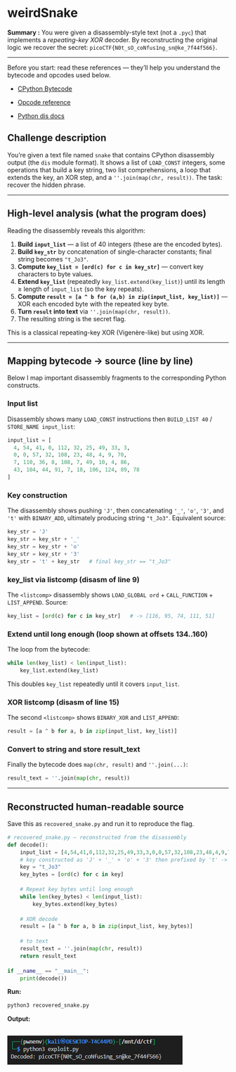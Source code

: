 # **weirdSnake**

**Summary :**
You were given a disassembly-style text (not a `.pyc`) that implements a *repeating-key XOR* decoder. By reconstructing the original logic we recover the secret:
`picoCTF{N0t_sO_coNfus1ng_sn@ke_7f44f566}`.

---

Before you start: read these references — they’ll help you understand the bytecode and opcodes used below.

- [CPython Bytecode](./CPython_Bytecode.md)

- [Opcode reference](https://unpyc.sourceforge.net/Opcodes.html)

- [Python dis docs](https://docs.python.org/3/library/dis.html)

## Challenge description

You’re given a text file named `snake` that contains CPython disassembly output (the `dis` module format). It shows a list of `LOAD_CONST` integers, some operations that build a key string, two list comprehensions, a loop that extends the key, an XOR step, and a `''.join(map(chr, result))`. The task: recover the hidden phrase.

---

## High-level analysis (what the program does)

Reading the disassembly reveals this algorithm:

1. **Build `input_list`** — a list of 40 integers (these are the encoded bytes).
2. **Build `key_str`** by concatenation of single-character constants; final string becomes `"t_Jo3"`.
3. **Compute `key_list = [ord(c) for c in key_str]`** — convert key characters to byte values.
4. **Extend `key_list`** (repeatedly `key_list.extend(key_list)`) until its length ≥ length of `input_list` (so the key repeats).
5. **Compute `result = [a ^ b for (a,b) in zip(input_list, key_list)]`** — XOR each encoded byte with the repeated key byte.
6. **Turn `result` into text** via `''.join(map(chr, result))`.
7. The resulting string is the secret flag.

This is a classical repeating-key XOR (Vigenère-like) but using XOR.

---

## Mapping bytecode → source (line by line)

Below I map important disassembly fragments to the corresponding Python constructs.

### Input list

Disassembly shows many `LOAD_CONST` instructions then `BUILD_LIST 40` / `STORE_NAME input_list`:

```python
input_list = [
  4, 54, 41, 0, 112, 32, 25, 49, 33, 3,
  0, 0, 57, 32, 108, 23, 48, 4, 9, 70,
  7, 110, 36, 8, 108, 7, 49, 10, 4, 86,
  43, 104, 44, 91, 7, 18, 106, 124, 89, 78
]
```

### Key construction

The disassembly shows pushing `'J'`, then concatenating `'_'`, `'o'`, `'3'`, and `'t'` with `BINARY_ADD`, ultimately producing string `"t_Jo3"`. Equivalent source:

```python
key_str = 'J'
key_str = key_str + '_'
key_str = key_str + 'o'
key_str = key_str + '3'
key_str = 't' + key_str   # final key_str == "t_Jo3"
```

### key\_list via listcomp (disasm of line 9)

The `<listcomp>` disassembly shows `LOAD_GLOBAL ord` + `CALL_FUNCTION` + `LIST_APPEND`. Source:

```python
key_list = [ord(c) for c in key_str]   # -> [116, 95, 74, 111, 51]
```

### Extend until long enough (loop shown at offsets 134..160)

The loop from the bytecode:

```python
while len(key_list) < len(input_list):
    key_list.extend(key_list)
```

This doubles `key_list` repeatedly until it covers `input_list`.

### XOR listcomp (disasm of line 15)

The second `<listcomp>` shows `BINARY_XOR` and `LIST_APPEND`:

```python
result = [a ^ b for a, b in zip(input_list, key_list)]
```

### Convert to string and store result\_text

Finally the bytecode does `map(chr, result)` and `''.join(...)`:

```python
result_text = ''.join(map(chr, result))
```

---

## Reconstructed human-readable source

Save this as `recovered_snake.py` and run it to reproduce the flag.

```python
# recovered_snake.py — reconstructed from the disassembly
def decode():
    input_list = [4,54,41,0,112,32,25,49,33,3,0,0,57,32,108,23,48,4,9,70,7,110,36,8,108,7,49,10,4,86,43,104,44,91,7,18,106,124,89,78]
    # key constructed as 'J' + '_' + 'o' + '3' then prefixed by 't' -> "t_Jo3"
    key = "t_Jo3"
    key_bytes = [ord(c) for c in key]

    # Repeat key bytes until long enough
    while len(key_bytes) < len(input_list):
        key_bytes.extend(key_bytes)

    # XOR decode
    result = [a ^ b for a, b in zip(input_list, key_bytes)]

    # to text
    result_text = ''.join(map(chr, result))
    return result_text

if __name__ == "__main__":
    print(decode())
```

**Run:**

```bash
python3 recovered_snake.py
```

**Output:**

![result](./img/result.png)
---


